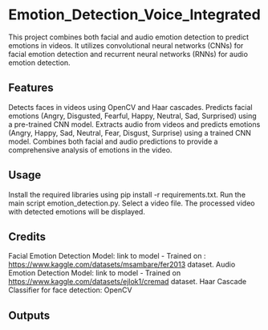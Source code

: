 # Emotion_Detection_Voice_Integrated
This project combines both facial and audio emotion detection to predict emotions in videos. It utilizes convolutional neural networks (CNNs) for facial emotion detection and recurrent neural networks (RNNs) for audio emotion detection.

## Features
Detects faces in videos using OpenCV and Haar cascades.
Predicts facial emotions (Angry, Disgusted, Fearful, Happy, Neutral, Sad, Surprised) using a pre-trained CNN model.
Extracts audio from videos and predicts emotions (Angry, Happy, Sad, Neutral, Fear, Disgust, Surprise) using a trained CNN model.
Combines both facial and audio predictions to provide a comprehensive analysis of emotions in the video.

## Usage
Install the required libraries using pip install -r requirements.txt.
Run the main script emotion_detection.py.
Select a video file.
The processed video with detected emotions will be displayed.

## Credits
Facial Emotion Detection Model: link to model - Trained on : https://www.kaggle.com/datasets/msambare/fer2013 dataset.
Audio Emotion Detection Model: link to model - Trained on https://www.kaggle.com/datasets/ejlok1/cremad dataset.
Haar Cascade Classifier for face detection: OpenCV


## Outputs
